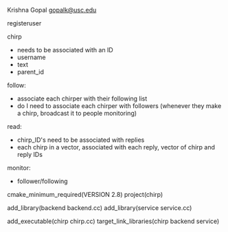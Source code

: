 Krishna Gopal
gopalk@usc.edu

registeruser

chirp
- needs to be associated with an ID
- username
- text
- parent_id

follow:
- associate each chirper with their following list
- do I need to associate each chirper with followers (whenever they make a chirp, broadcast it to people monitoring)

read:
- chirp_ID's need to be associated with replies
- each chirp in a vector, associated with each reply, vector of chirp and reply IDs

monitor:
- follower/following

cmake_minimum_required(VERSION 2.8)
project(chirp)

add_library(backend backend.cc)
add_library(service service.cc)

add_executable(chirp chirp.cc)
target_link_libraries(chirp backend service)
